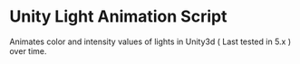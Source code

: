 # Unity Light Animation Script
Animates color and intensity values of lights in Unity3d ( Last tested in 5.x ) over time.

